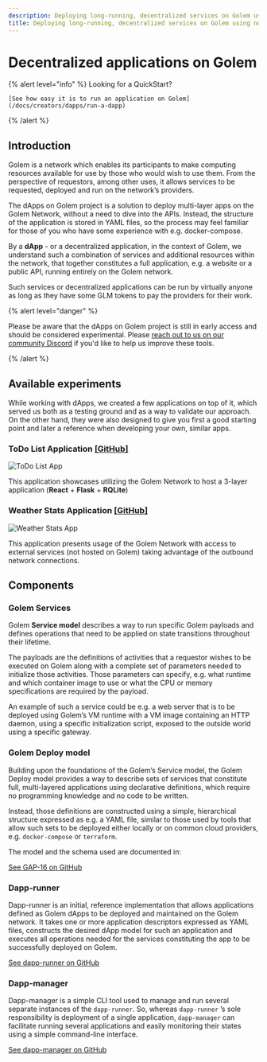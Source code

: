 ```yaml
---
description: Deploying long-running, decentralized services on Golem using no-code tools.
title: Deploying long-running, decentralized services on Golem using no-code tools.
---
```


# Decentralized applications on Golem

{% alert level="info" %}
    Looking for a QuickStart?
    
    [See how easy it is to run an application on Golem](/docs/creators/dapps/run-a-dapp)

{% /alert %}

## Introduction

Golem is a network which enables its participants to make computing resources available for use by those who would wish to use them. From the perspective of requestors, among other uses, it allows services to be requested, deployed and run on the network’s providers.

The dApps on Golem project is a solution to deploy multi-layer apps on the Golem Network, without a need to dive into the APIs. Instead, the structure of the application is stored in YAML files, so the process may feel familiar for those of you who have some experience with e.g. docker-compose.

By a **dApp** - or a decentralized application, in the context of Golem, we understand such a combination of services and additional resources within the network, that together constitutes a full application, e.g. a website or a public API, running entirely on the Golem network.

Such services or decentralized applications can be run by virtually anyone as long as they have some GLM tokens to pay the providers for their work.

{% alert level="danger" %}

Please be aware that the dApps on Golem project is still in early access and should be considered experimental. Please [reach out to us on our community Discord](https://chat.golem.network/) if you'd like to help us improve these tools.

{% /alert %}




## Available experiments

While working with dApps, we created a few applications on top of it, which served us both as a testing ground and as a way to validate our approach. On the other hand, they were also designed to give you first a good starting point and later a reference when developing your own, similar apps.

### ToDo List Application [\[GitHub\]](https://github.com/golemfactory/dapp-experiments/tree/main/01\_todo\_app)

![ToDo List App](https://user-images.githubusercontent.com/33448819/223681578-03193431-ed28-46e7-9faf-00bc0ea00613.png)

This application showcases utilizing the Golem Network to host a 3-layer application (**React** + **Flask** + **RQLite**)

### Weather Stats Application [\[GitHub\]](https://github.com/golemfactory/dapp-experiments/tree/main/02\_weather\_stats)

![Weather Stats App](/weather-stats.png)

This application presents usage of the Golem Network with access to external services (not hosted on Golem) taking advantage of the outbound network connections.

## Components

### Golem Services

Golem __Service model__ describes a way to run specific Golem payloads and defines operations that need to be applied on state transitions throughout their lifetime.

The payloads are the definitions of activities that a requestor wishes to be executed on Golem along with a complete set of parameters needed to initialize those activities. Those parameters can specify, e.g. what runtime and which container image to use or what the CPU or memory specifications are required by the payload.

An example of such a service could be e.g. a web server that is to be deployed using Golem’s VM runtime with a VM image containing an HTTP daemon, using a specific initialization script, exposed to the outside world using a specific gateway.

### Golem Deploy model

Building upon the foundations of the Golem’s Service model, the Golem Deploy model provides a way to describe sets of services that constitute full, multi-layered applications using declarative definitions, which require no programming knowledge and no code to be written.

Instead, those definitions are constructed using a simple, hierarchical structure expressed as e.g. a YAML file, similar to those used by tools that allow such sets to be deployed either locally or on common cloud providers, e.g. `docker-compose` or `terraform`.

The model and the schema used are documented in:

[See GAP-16 on GitHub](https://github.com/golemfactory/golem-architecture/blob/master/gaps/gap-16_golem_deploy/gap-16_golem_deploy.md)

### Dapp-runner

Dapp-runner is an initial, reference implementation that allows applications defined as Golem dApps to be deployed and maintained on the Golem network. It takes one or more application descriptors expressed as YAML files, constructs the desired dApp model for such an application and executes all operations needed for the services constituting the app to be successfully deployed on Golem.

[See dapp-runner on GitHub](https://github.com/golemfactory/dapp-runner/)


### Dapp-manager

Dapp-manager is a simple CLI tool used to manage and run several separate instances of the `dapp-runner`. So, whereas `dapp-runner` ’s sole responsibility is deployment of a single application, `dapp-manager` can facilitate running several applications and easily monitoring their states using a simple command-line interface.

[See dapp-manager on GitHub](https://github.com/golemfactory/dapp-manager/)
